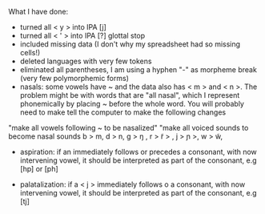 
What I have done:
- turned all < y > into IPA [j]
- turned all < ' > into IPA [?] glottal stop
- included missing data (I don't why my spreadsheet had so missing cells!)
- deleted languages with very few tokens
- eliminated all parentheses, I am using a hyphen "-" as morpheme break (very few polymorphemic forms)
- nasals: some vowels have ~ and the data also has < m > and < n >. The problem might be with words that are "all nasal", which I represent phonemically by placing ~ before the whole word. You will probably need to make tell the computer to make the following changes

"make all vowels following ~ to be nasalized"
"make all voiced sounds to become nasal sounds  b > m, d > n, g > ŋ , r > r̃ > , j > ɲ >,  w > w̃, 

- aspiration: if an <h> immediately follows or precedes a consonant, with now intervening vowel, it should be interpreted as part of the consonant, e.g [hp] or [ph]

- palatalization: if a < j > immediately follows o a consonant, with now intervening vowel, it should be interpreted as part of the consonant, e.g [tj] 
